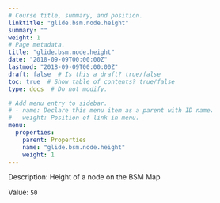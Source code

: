 ```yaml
---
# Course title, summary, and position.
linktitle: "glide.bsm.node.height"
summary: ""
weight: 1
# Page metadata.
title: "glide.bsm.node.height"
date: "2018-09-09T00:00:00Z"
lastmod: "2018-09-09T00:00:00Z"
draft: false  # Is this a draft? true/false
toc: true  # Show table of contents? true/false
type: docs  # Do not modify.

# Add menu entry to sidebar.
# - name: Declare this menu item as a parent with ID name.
# - weight: Position of link in menu.
menu:
  properties:
    parent: Properties
    name: "glide.bsm.node.height"
    weight: 1
---
```


Description: Height of a node on the BSM Map


Value: `50`